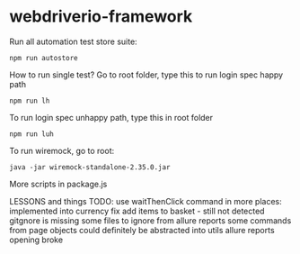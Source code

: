 # webdriverio-framework

Run all automation test store suite:
```
npm run autostore
```

How to run single test? Go to root folder, type this to run login spec happy path
```
npm run lh
```
To run login spec unhappy path, type this in root folder

```
npm run luh
```

To run wiremock, go to root:
```
java -jar wiremock-standalone-2.35.0.jar
```


More scripts in package.js



LESSONS and things TODO:
use waitThenClick command in more places: implemented into currency
fix add items to basket - still not detected
gitgnore is missing some files to ignore from allure reports
some commands from page objects could definitely be abstracted into utils
allure reports opening broke
